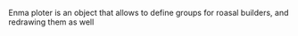 Enma ploter is an object that allows to define groups for roasal builders, and redrawing them as well 